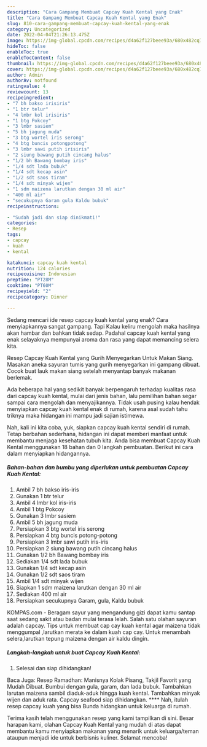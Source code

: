 ```yaml
---
description: "Cara Gampang Membuat Capcay Kuah Kental yang Enak"
title: "Cara Gampang Membuat Capcay Kuah Kental yang Enak"
slug: 810-cara-gampang-membuat-capcay-kuah-kental-yang-enak
category: Uncategorized
date: 2022-04-04T21:26:13.475Z
image: https://img-global.cpcdn.com/recipes/d4a62f127beee93a/680x482cq70/capcay-kuah-kental-foto-resep-utama.jpg
hideToc: false
enableToc: true
enableTocContent: false
thumbnail: https://img-global.cpcdn.com/recipes/d4a62f127beee93a/680x482cq70/capcay-kuah-kental-foto-resep-utama.jpg
cover: https://img-global.cpcdn.com/recipes/d4a62f127beee93a/680x482cq70/capcay-kuah-kental-foto-resep-utama.jpg
author: Admin
authorAv: notfound
ratingvalue: 4
reviewcount: 13
recipeingredient:
- "7 bh bakso irisiris"
- "1 btr telur"
- "4 lmbr kol irisiris"
- "1 btg Pokcoy"
- "3 lmbr sasiem"
- "5 bh jagung muda"
- "3 btg wortel iris serong"
- "4 btg buncis potongpotong"
- "3 lmbr sawi putih irisiris"
- "2 siung bawang putih cincang halus"
- "1/2 bh Bawang bombay iris"
- "1/4 sdt lada bubuk"
- "1/4 sdt kecap asin"
- "1/2 sdt saos tiram"
- "1/4 sdt minyak wijen"
- "1 sdm maizena larutkan dengan 30 ml air"
- "400 ml air"
- "secukupnya Garam gula Kaldu bubuk"
recipeinstructions:

- "Sudah jadi dan siap dinikmati!"
categories:
- Resep
tags:
- capcay
- kuah
- kental

katakunci: capcay kuah kental 
nutrition: 124 calories
recipecuisine: Indonesian
preptime: "PT28M"
cooktime: "PT60M"
recipeyield: "2"
recipecategory: Dinner

---
```



Sedang mencari ide resep capcay kuah kental yang enak? Cara menyiapkannya sangat gampang. Tapi Kalau keliru mengolah maka hasilnya akan hambar dan bahkan tidak sedap. Padahal capcay kuah kental yang enak selayaknya mempunyai aroma dan rasa yang dapat memancing selera kita.


Resep Capcay Kuah Kental yang Gurih Menyegarkan Untuk Makan Siang. Masakan aneka sayuran tumis yang gurih menyegarkan ini gampang dibuat. Cocok buat lauk makan siang setelah menyantap banyak makanan berlemak.

Ada beberapa hal yang sedikit banyak berpengaruh terhadap kualitas rasa dari capcay kuah kental, mulai dari jenis bahan, lalu pemilihan bahan segar sampai cara mengolah dan menyajikannya. Tidak usah pusing kalau hendak menyiapkan capcay kuah kental enak di rumah, karena asal sudah tahu triknya maka hidangan ini mampu jadi sajian istimewa.


Nah, kali ini kita coba, yuk, siapkan capcay kuah kental sendiri di rumah. Tetap berbahan sederhana, hidangan ini dapat memberi manfaat untuk membantu menjaga kesehatan tubuh kita. Anda bisa membuat Capcay Kuah Kental menggunakan 18 bahan dan 0 langkah pembuatan. Berikut ini cara dalam menyiapkan hidangannya.

<!--inarticleads1-->

##### Bahan-bahan dan bumbu yang diperlukan untuk pembuatan Capcay Kuah Kental:

1. Ambil 7 bh bakso iris-iris
1. Gunakan 1 btr telur
1. Ambil 4 lmbr kol iris-iris
1. Ambil 1 btg Pokcoy
1. Gunakan 3 lmbr sasiem
1. Ambil 5 bh jagung muda
1. Persiapkan 3 btg wortel iris serong
1. Persiapkan 4 btg buncis potong-potong
1. Persiapkan 3 lmbr sawi putih iris-iris
1. Persiapkan 2 siung bawang putih cincang halus
1. Gunakan 1/2 bh Bawang bombay iris
1. Sediakan 1/4 sdt lada bubuk
1. Gunakan 1/4 sdt kecap asin
1. Gunakan 1/2 sdt saos tiram
1. Ambil 1/4 sdt minyak wijen
1. Siapkan 1 sdm maizena larutkan dengan 30 ml air
1. Sediakan 400 ml air
1. Persiapkan secukupnya Garam, gula, Kaldu bubuk


KOMPAS.com - Beragam sayur yang mengandung gizi dapat kamu santap saat sedang sakit atau badan mulai terasa lelah. Salah satu olahan sayuran adalah capcay. Tips untuk membuat cap cay kuah kental agar maizena tidak menggumpal ,larutkan merata ke dalam kuah cap cay. Untuk menambah selera,larutkan tepung maizena dengan air kaldu dingin. 

<!--inarticleads2-->

##### Langkah-langkah untuk buat Capcay Kuah Kental:


1. Selesai dan siap dihidangkan!

Baca Juga: Resep Ramadhan: Manisnya Kolak Pisang, Takjil Favorit yang Mudah Dibuat. Bumbui dengan gula, garam, dan lada bubuk. Tambahkan larutan maizena sambil diaduk-aduk hingga kuah kental. Tambahkan minyak wijen dan aduk rata. Capcay seafood siap dihidangkan. **** Nah, itulah resep capcay kuah yang bisa Bunda hidangkan untuk keluarga di rumah. 

Terima kasih telah menggunakan resep yang kami tampilkan di sini. Besar harapan kami, olahan Capcay Kuah Kental yang mudah di atas dapat membantu kamu menyiapkan makanan yang menarik untuk keluarga/teman ataupun menjadi ide untuk berbisnis kuliner. Selamat mencoba!
